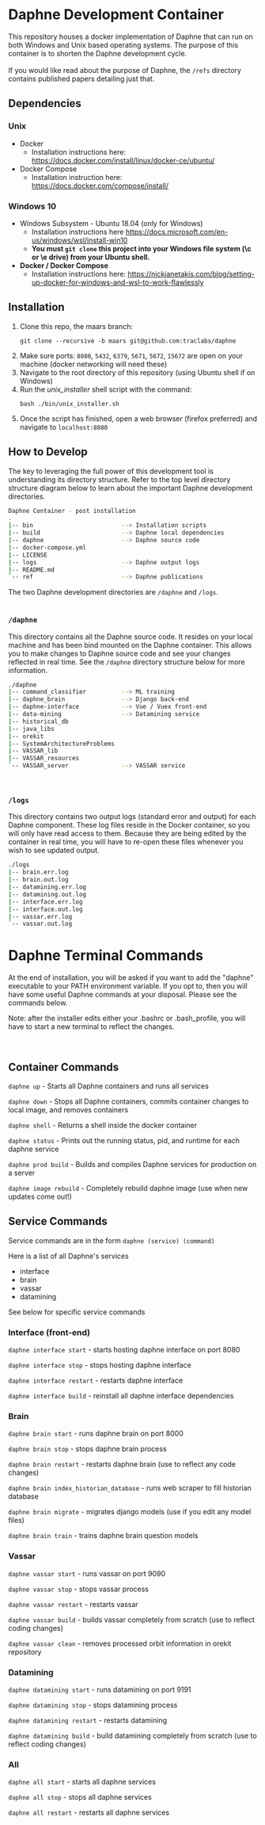# Daphne Development Container

This repository houses a docker implementation of Daphne that can run on both Windows and Unix based operating systems. 
The purpose of this container is to shorten the Daphne development cycle. 
<br>
<br>
If you would like read about the purpose of Daphne, the `/refs` directory contains published papers detailing just that.


## Dependencies



### Unix

 - Docker
   - Installation instructions here: https://docs.docker.com/install/linux/docker-ce/ubuntu/
 - Docker Compose
   - Installation instruction here: https://docs.docker.com/compose/install/


### Windows 10

 - Windows Subsystem - Ubuntu 18.04 (only for Windows)
   - Installation instructions here https://docs.microsoft.com/en-us/windows/wsl/install-win10
   - <b>You must `git clone` this project into your Windows file system (\c or \e drive) from your Ubuntu shell. 
 - Docker / Docker Compose</b>
   - Installation instructions here: https://nickjanetakis.com/blog/setting-up-docker-for-windows-and-wsl-to-work-flawlessly
   
   

## Installation
 1. Clone this repo, the maars branch:
    ```
    git clone --recursive -b maars git@github.com:traclabs/daphne
    ```
 1. Make sure ports: `8080`, `5432`, `6379`, `5671`, `5672`, `15672` are open on your machine (docker networking will need these)
 2. Navigate to the root directory of this repository (using Ubuntu shell if on Windows)
 3. Run the <i>unix_installer</i> shell script with the command:
    ```
    bash ./bin/unix_installer.sh
    ```
 4. Once the script has finished, open a web browser (firefox preferred) and navigate to `localhost:8080`  

 
## How to Develop
 
The key to leveraging the full power of this development tool is understanding its directory structure.
Refer to the top level directory structure diagram below to learn about the important Daphne development directories.
<br>

```bash
Daphne Container - post installation
.
|-- bin                         --> Installation scripts
|-- build                       --> Daphne local dependencies
|-- daphne                      --> Daphne source code
|-- docker-compose.yml
|-- LICENSE
|-- logs                        --> Daphne output logs
|-- README.md
`-- ref                         --> Daphne publications
```

The two Daphne development directories are `/daphne` and `/logs`. 
<br>
<br>

### `/daphne`

This directory contains all the Daphne source code. 
It resides on your local machine and has been bind mounted on the Daphne container.
This allows you to make changes to Daphne source code and see your changes reflected in real time.
See the `/daphne` directory structure below for more information.

```bash
./daphne
|-- command_classifier          --> ML training
|-- daphne_brain                --> Django back-end
|-- daphne-interface            --> Vue / Vuex front-end
|-- data-mining                 --> Datamining service
|-- historical_db
|-- java_libs
|-- orekit
|-- SystemArchitectureProblems
|-- VASSAR_lib
|-- VASSAR_resources
`-- VASSAR_server               --> VASSAR service
```
<br>

### `/logs`

This directory contains two output logs (standard error and output) for each Daphne component. 
These log files reside in the Docker container, so you will only have read access to them.
Because they are being edited by the container in real time, you will have to re-open these files whenever you wish to see updated output.

```bash
./logs
|-- brain.err.log
|-- brain.out.log
|-- datamining.err.log
|-- datamining.out.log
|-- interface.err.log
|-- interface.out.log
|-- vassar.err.log
`-- vassar.out.log
```

# Daphne Terminal Commands

At the end of installation, you will be asked if you want to add the "daphne" executable to your PATH environment variable.
If you opt to, then you will have some useful Daphne commands at your disposal.
Please see the commands below.

Note: after the installer edits either your .bashrc or .bash_profile, you will have to start a new terminal to reflect the changes.



<br>




## Container Commands

`daphne up` - Starts all Daphne containers and runs all services

`daphne down` - Stops all Daphne containers, commits container changes to local image, and removes containers

`daphne shell` - Returns a shell inside the docker container

`daphne status` - Prints out the running status, pid, and runtime for each daphne service

`daphne prod build` - Builds and compiles Daphne services for production on a server

`daphne image rebuild` - Completely rebuild daphne image (use when new updates come out!)


## Service Commands

Service commands are in the form `daphne (service) (command)` <br>

Here is a list of all Daphne's services
 - interface
 - brain
 - vassar
 - datamining
 
 
See below for specific service commands

### Interface (front-end)

`daphne interface start` - starts hosting daphne interface on port 8080

`daphne interface stop` - stops hosting daphne interface

`daphne interface restart` - restarts daphne interface

`daphne interface build` - reinstall all daphne interface dependencies 


### Brain

`daphne brain start` - runs daphne brain on port 8000

`daphne brain stop` - stops daphne brain process

`daphne brain restart` - restarts daphne brain (use to reflect any code changes)

`daphne brain index_historian_database` - runs web scraper to fill historian database

`daphne brain migrate` - migrates django models (use if you edit any model files)

`daphne brain train` - trains daphne brain question models


### Vassar

`daphne vassar start` - runs vassar on port 9090

`daphne vassar stop` - stops vassar process

`daphne vassar restart` - restarts vassar

`daphne vassar build` - builds vassar completely from scratch (use to reflect coding changes)

`daphne vassar clean` - removes processed orbit information in orekit repository


### Datamining

`daphne datamining start` - runs datamining on port 9191

`daphne datamining stop` - stops datamining process

`daphne datamining restart` - restarts datamining

`daphne datamining build` - build datamining completely from scratch (use to reflect coding changes)


### All

`daphne all start` - starts all daphne services

`daphne all stop` - stops all daphne services

`daphne all restart` - restarts all daphne services






